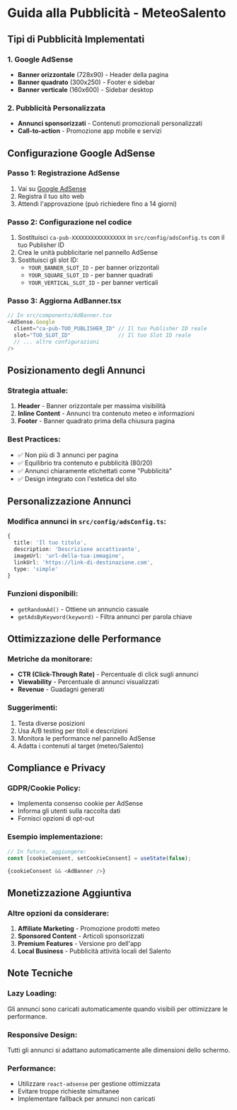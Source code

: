 # Guida alla Pubblicità - MeteoSalento

## Tipi di Pubblicità Implementati

### 1. Google AdSense 
- **Banner orizzontale** (728x90) - Header della pagina
- **Banner quadrato** (300x250) - Footer e sidebar
- **Banner verticale** (160x600) - Sidebar desktop

### 2. Pubblicità Personalizzata
- **Annunci sponsorizzati** - Contenuti promozionali personalizzati
- **Call-to-action** - Promozione app mobile e servizi

## Configurazione Google AdSense

### Passo 1: Registrazione AdSense
1. Vai su [Google AdSense](https://www.google.com/adsense/)
2. Registra il tuo sito web
3. Attendi l'approvazione (può richiedere fino a 14 giorni)

### Passo 2: Configurazione nel codice
1. Sostituisci `ca-pub-XXXXXXXXXXXXXXXXX` in `src/config/adsConfig.ts` con il tuo Publisher ID
2. Crea le unità pubblicitarie nel pannello AdSense
3. Sostituisci gli slot ID:
   - `YOUR_BANNER_SLOT_ID` - per banner orizzontali
   - `YOUR_SQUARE_SLOT_ID` - per banner quadrati
   - `YOUR_VERTICAL_SLOT_ID` - per banner verticali

### Passo 3: Aggiorna AdBanner.tsx
```typescript
// In src/components/AdBanner.tsx
<AdSense.Google
  client="ca-pub-TUO_PUBLISHER_ID" // Il tuo Publisher ID reale
  slot="TUO_SLOT_ID"               // Il tuo Slot ID reale
  // ... altre configurazioni
/>
```

## Posizionamento degli Annunci

### Strategia attuale:
1. **Header** - Banner orizzontale per massima visibilità
2. **Inline Content** - Annunci tra contenuto meteo e informazioni
3. **Footer** - Banner quadrato prima della chiusura pagina

### Best Practices:
- ✅ Non più di 3 annunci per pagina
- ✅ Equilibrio tra contenuto e pubblicità (80/20)
- ✅ Annunci chiaramente etichettati come "Pubblicità"
- ✅ Design integrato con l'estetica del sito

## Personalizzazione Annunci

### Modifica annunci in `src/config/adsConfig.ts`:

```typescript
{
  title: 'Il tuo titolo',
  description: 'Descrizione accattivante',
  imageUrl: 'url-della-tua-immagine',
  linkUrl: 'https://link-di-destinazione.com',
  type: 'simple'
}
```

### Funzioni disponibili:
- `getRandomAd()` - Ottiene un annuncio casuale
- `getAdsByKeyword(keyword)` - Filtra annunci per parola chiave

## Ottimizzazione delle Performance

### Metriche da monitorare:
- **CTR (Click-Through Rate)** - Percentuale di click sugli annunci
- **Viewability** - Percentuale di annunci visualizzati
- **Revenue** - Guadagni generati

### Suggerimenti:
1. Testa diverse posizioni
2. Usa A/B testing per titoli e descrizioni
3. Monitora le performance nel pannello AdSense
4. Adatta i contenuti al target (meteo/Salento)

## Compliance e Privacy

### GDPR/Cookie Policy:
- Implementa consenso cookie per AdSense
- Informa gli utenti sulla raccolta dati
- Fornisci opzioni di opt-out

### Esempio implementazione:
```typescript
// In futuro, aggiungere:
const [cookieConsent, setCookieConsent] = useState(false);

{cookieConsent && <AdBanner />}
```

## Monetizzazione Aggiuntiva

### Altre opzioni da considerare:
1. **Affiliate Marketing** - Promozione prodotti meteo
2. **Sponsored Content** - Articoli sponsorizzati
3. **Premium Features** - Versione pro dell'app
4. **Local Business** - Pubblicità attività locali del Salento

## Note Tecniche

### Lazy Loading:
Gli annunci sono caricati automaticamente quando visibili per ottimizzare le performance.

### Responsive Design:
Tutti gli annunci si adattano automaticamente alle dimensioni dello schermo.

### Performance:
- Utilizzare `react-adsense` per gestione ottimizzata
- Evitare troppe richieste simultanee
- Implementare fallback per annunci non caricati
